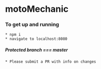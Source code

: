 # motoMechanic

### To get up and running 
    * npm i
    * navigate to localhost:8080

##### Protected branch === master
    * Please submit a PR with info on changes